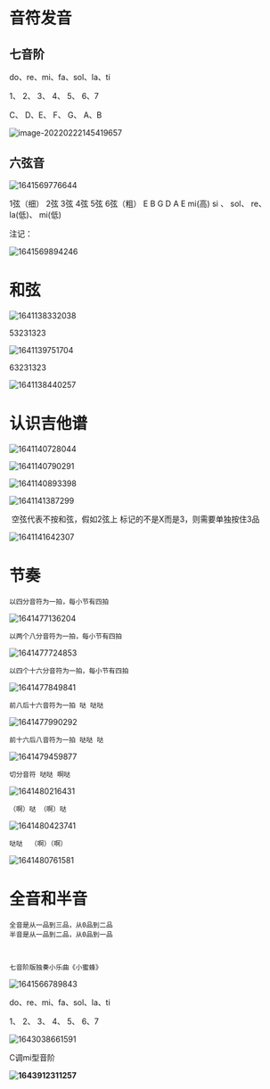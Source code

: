 # 音符发音

## 七音阶
do、re、mi、fa、sol、la、ti

1、   2、 3、  4、  5、   6、7

C、   D、E、   F、  G、  A、B



![image-20220222145419657](https://cdn.jsdelivr.net/gh/github/junhaoHub/N480@master//img/image-20220222145419657.png)

## 六弦音

![1641569776644](C:\Users\JunHao\AppData\Roaming\Typora\typora-user-images\1641569776644.png)

1弦（细）          2弦    3弦    4弦    5弦         6弦（粗）
E	          			B	    G	   D	   A	         E
mi(高)           	   si 、  sol、 re、  la(低)、   mi(低)

注记：

![1641569894246](C:\Users\JunHao\AppData\Roaming\Typora\typora-user-images\1641569894246.png)

# 和弦

![1641138332038](C:\Users\JunHao\AppData\Roaming\Typora\typora-user-images\1641138332038.png)

53231323

![1641139751704](C:\Users\JunHao\AppData\Roaming\Typora\typora-user-images\1641139751704.png)

63231323



![1641138440257](C:\Users\JunHao\AppData\Roaming\Typora\typora-user-images\1641138440257.png)


# 认识吉他谱
![1641140728044](C:\Users\JunHao\AppData\Roaming\Typora\typora-user-images\1641140728044.png)

![1641140790291](C:\Users\JunHao\AppData\Roaming\Typora\typora-user-images\1641140790291.png)

![1641140893398](C:\Users\JunHao\AppData\Roaming\Typora\typora-user-images\1641140893398.png)

![1641141387299](C:\Users\JunHao\AppData\Roaming\Typora\typora-user-images\1641141387299.png)

​    空弦代表不按和弦，假如2弦上 标记的不是X而是3，则需要单独按住3品

![1641141642307](C:\Users\JunHao\AppData\Roaming\Typora\typora-user-images\1641141642307.png)



# 节奏
	以四分音符为一拍，每小节有四拍
![1641477136204](C:\Users\JunHao\AppData\Roaming\Typora\typora-user-images\1641477136204.png)

	以两个八分音符为一拍，每小节有四拍

![1641477724853](C:\Users\JunHao\AppData\Roaming\Typora\typora-user-images\1641477724853.png)

	以四个十六分音符为一拍，每小节有四拍

![1641477849841](C:\Users\JunHao\AppData\Roaming\Typora\typora-user-images\1641477849841.png)

	前八后十六音符为一拍 哒 哒哒

![1641477990292](C:\Users\JunHao\AppData\Roaming\Typora\typora-user-images\1641477990292.png)

	前十六后八音符为一拍 哒哒 哒

![1641479459877](C:\Users\JunHao\AppData\Roaming\Typora\typora-user-images\1641479459877.png)

	切分音符 哒哒 啊哒

![1641480216431](C:\Users\JunHao\AppData\Roaming\Typora\typora-user-images\1641480216431.png)

	（啊）哒 （啊）哒

![1641480423741](C:\Users\JunHao\AppData\Roaming\Typora\typora-user-images\1641480423741.png)

	哒哒  （啊）（啊）

![1641480761581](C:\Users\JunHao\AppData\Roaming\Typora\typora-user-images\1641480761581.png)

# 全音和半音
	全音是从一品到三品，从0品到二品
	半音是从一品到二品，从0品到一品



	七音阶版独奏小乐曲《小蜜蜂》

![1641566789843](C:\Users\JunHao\AppData\Roaming\Typora\typora-user-images\1641566789843.png)

do、re、mi、fa、sol、la、ti

1、   2、 3、  4、  5、   6、7

![1643038661591](C:\Users\JunHao\AppData\Roaming\Typora\typora-user-images\1643038661591.png)

C调mi型音阶

**![1643912311257](C:\Users\JunHao\AppData\Roaming\Typora\typora-user-images\1643912311257.png)** 

